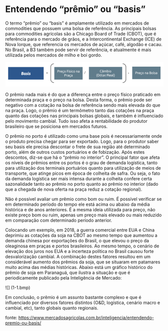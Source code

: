# Entendendo “prêmio” ou “basis”  

O termo “prêmio” ou “basis” é amplamente utilizado em mercados de commodities que possuem uma bolsa de referência. As principais bolsas para commodities agrícolas são a Chicago Board of Trade (CBOT), que é referência para o mercado de grãos, e a Intercontinental Exchange (ICE) de Nova Iorque, que referencia os mercados de açúcar, café, algodão e cacau. No Brasil, a B3 também pode servir de referência, e atualmente é mais utilizada pelos mercados de milho e boi gordo.  

![](2-2.bmp)

O prêmio nada mais é do que a diferença entre o preço físico praticado em determinada praça e o preço na bolsa. Desta forma, o prêmio pode ser negativo com a cotação na bolsa de referência sendo mais elevada do que na praça. Logo, o prêmio é um termômetro tanto das cotações na praça quanto das cotações nas principais bolsas globais, e também é influenciado pelo movimento cambial. Tudo isso afeta a rentabilidade do produtor brasileiro que se posiciona em mercados futuros.  

O prêmio no porto é utilizado como uma base pois é necessariamente onde o produto precisa chegar para ser exportado. Logo, para o produtor saber seu basis ele precisa descontar o frete de sua região até determinado porto, além de outros custos portuários e de fobização. Após estes descontos, diz-se que há o “prêmio no interior”. O principal fator que afeta os níveis de prêmios entre os portos é o grau de demanda logística, tanto para utilização dos terminais portuários quanto para utilização de meios de transporte, que atinge picos em época de colheita de safra. Ou seja, o fato da demanda logística ser mais intensa durante a colheita confere certa sazonalidade tanto ao prêmio no porto quanto ao prêmio no interior (dado que a chegada de nova oferta na praça reduz a cotação regional).  

Não é possível avaliar um prêmio como bom ou ruim. É possível verificar se em determinado período do tempo ele está acima ou abaixo da média histórica e de anos anteriores. É a mesma ideia utilizada para preço, não existe preço bom ou ruim, apenas um preço mais elevado ou mais reduzido em comparação com determinado período anterior.  

Colocando um exemplo, em 2018, a guerra comercial entre EUA e China deprimiu as cotações da soja na CBOT ao mesmo tempo que aumentou a demanda chinesa por exportações do Brasil, o que elevou o preço da oleaginosa em praças e portos brasileiros. Ao mesmo tempo, o cenário de elevação dos juros nos EUA e a incerteza política no Brasil causou forte desvalorização cambial. A combinação destes fatores resultou em um considerável aumento dos prêmios da soja, que se situaram em patamares muito acima das médias históricas. Abaixo está um gráfico histórico do prêmio de soja em Paranaguá, que ilustra a situação e que é periodicamente publicado pela Inteligência de Mercado:

![] (1-1.bmp)

Em conclusão, o prêmio é um assunto bastante complexo e que é influenciado por diversos fatores distintos (O&D, logística, cenário macro e cambial, etc), tanto globais quanto regionais.

fonte: https://www.mercadosagricolas.com.br/inteligencia/entendendo-premio-ou-basis/
